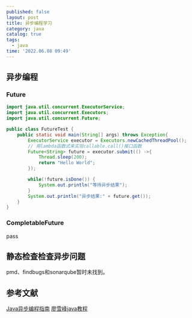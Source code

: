 ```yaml
---
published: false
layout: post
title: 异步编程学习
category: java
catalog: true
tags:
  - java
time: '2022.06.08 09:49'
---
```


## 异步编程

### Future

```java
import java.util.concurrent.ExecutorService;
import java.util.concurrent.Executors;
import java.util.concurrent.Future;

public class FutureTest {
    public static void main(String[] args) throws Exception{
        ExecutorService executor = Executors.newCachedThreadPool();
        // 用lambda函数式来实现callable.call()接口函数
        Future<String> future = executor.submit(() ->{
            Thread.sleep(200);
            return "Hello World";
        });

        while(!future.isDone()) {
            System.out.println("等待异步结果");
        }
        System.out.println("异步结果:" + future.get());
    }
}
```

### CompletableFuture
pass

## 静态检查检查异步问题
pmd、findbugs和sonarqube暂时未找到。

## 参考文献
[Java异步编程指南](https://segmentfault.com/a/1190000038204648)
[廖雪峰java教程](https://www.liaoxuefeng.com/wiki/1252599548343744/1306581155184674)